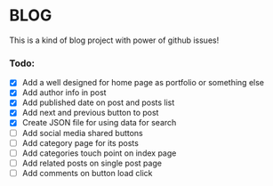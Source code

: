 # BLOG
This is a kind of blog project with power of github issues!

### Todo:
- [x] Add a well designed for home page as portfolio or something else
- [x] Add author info in post
- [x] Add published date on post and posts list
- [x] Add next and previous button to post
- [x] Create JSON file for using data for search
- [ ] Add social media shared buttons
- [ ] Add category page for its posts
- [ ] Add categories touch point on index page
- [ ] Add related posts on single post page
- [ ] Add comments on button load click